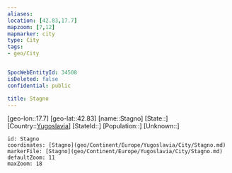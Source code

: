 ```yaml
---
aliases: 
location: [42.83,17.7]
mapzoom: [7,12] 
mapmarker: city 
type: City
tags:
- geo/City


SpocWebEntityId: 34508
isDeleted: false
confidential: public

title: Stagno
---
```

[geo-lon::17.7]
[geo-lat::42.83]
[name::Stagno]
[State::]
[Country::[Yugoslavia](geo/Continent/Europe/Yugoslavia.md)]
[StateId::]
[Population::]
[Unknown::]


```leaflet
id: Stagno
coordinates: [Stagno](geo/Continent/Europe/Yugoslavia/City/Stagno.md)
markerFile: [Stagno](geo/Continent/Europe/Yugoslavia/City/Stagno.md)
defaultZoom: 11 
maxZoom: 18
```


